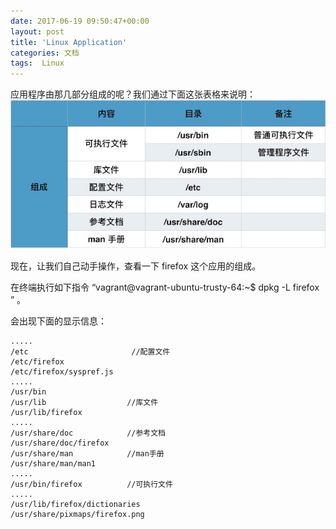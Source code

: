```yaml
---
date: 2017-06-19 09:50:47+00:00
layout: post
title: 'Linux Application'
categories: 文档
tags:  Linux
---
```

应用程序由那几部分组成的呢？我们通过下面这张表格来说明：
![](../assets/linux-application.jpeg)

现在，让我们自己动手操作，查看一下 firefox 这个应用的组成。

在终端执行如下指令  “vagrant@vagrant-ubuntu-trusty-64:~$  dpkg -L firefox ” 。

会出现下面的显示信息：

````
.....
/etc                       //配置文件
/etc/firefox
/etc/firefox/syspref.js
.....
/usr/bin
/usr/lib                  //库文件
/usr/lib/firefox
.....
/usr/share/doc            //参考文档
/usr/share/doc/firefox
/usr/share/man            //man手册
/usr/share/man/man1
.....
/usr/bin/firefox          //可执行文件
.....
/usr/lib/firefox/dictionaries
/usr/share/pixmaps/firefox.png
````
